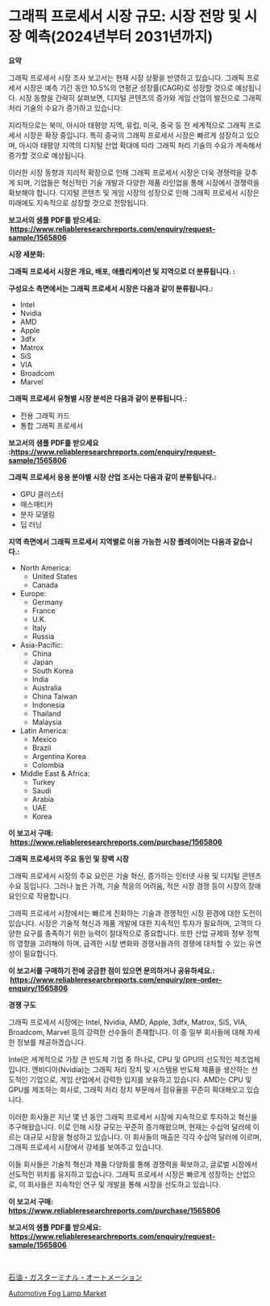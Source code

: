 <p><h1>그래픽 프로세서 시장 규모: 시장 전망 및 시장 예측(2024년부터 2031년까지)</h1></p><p><strong>요약</strong></p>
<p><p>그래픽 프로세서 시장 조사 보고서는 현재 시장 상황을 반영하고 있습니다. 그래픽 프로세서 시장은 예측 기간 동안 10.5%의 연평균 성장률(CAGR)로 성장할 것으로 예상됩니다. 시장 동향을 간략히 살펴보면, 디지털 콘텐츠의 증가와 게임 산업의 발전으로 그래픽 처리 기술의 수요가 증가하고 있습니다.</p><p>지리적으로는 북미, 아시아 태평양 지역, 유럽, 미국, 중국 등 전 세계적으로 그래픽 프로세서 시장은 확장 중입니다. 특히 중국의 그래픽 프로세서 시장은 빠르게 성장하고 있으며, 아시아 태평양 지역의 디지털 산업 확대에 따라 그래픽 처리 기술의 수요가 계속해서 증가할 것으로 예상됩니다.</p><p>이러한 시장 동향과 지리적 확장으로 인해 그래픽 프로세서 시장은 더욱 경쟁력을 갖추게 되며, 기업들은 혁신적인 기술 개발과 다양한 제품 라인업을 통해 시장에서 경쟁력을 확보해야 합니다. 디지털 콘텐츠 및 게임 시장의 성장으로 인해 그래픽 프로세서 시장은 미래에도 지속적으로 성장할 것으로 전망됩니다.</p></p>
<p><strong>보고서의 샘플 PDF를 받으세요: &nbsp;<a href="https://www.reliableresearchreports.com/enquiry/request-sample/1565806">https://www.reliableresearchreports.com/enquiry/request-sample/1565806</a></strong></p>
<p><strong>시장 세분화:</strong></p>
<p><strong> 그래픽 프로세서 시장은 개요, 배포, 애플리케이션 및 지역으로 더 분류됩니다. :</strong></p>
<p><strong>구성요소 측면에서는 그래픽 프로세서 시장은 다음과 같이 분류됩니다.:</strong></p>
<p><ul><li>Intel</li><li>Nvidia</li><li>AMD</li><li>Apple</li><li>3dfx</li><li>Matrox</li><li>SiS</li><li>VIA</li><li>Broadcom</li><li>Marvel</li></ul></p>
<p><strong> 그래픽 프로세서 유형별 시장 분석은 다음과 같이 분류됩니다.:</strong></p>
<p><ul><li>전용 그래픽 카드</li><li>통합 그래픽 프로세서</li></ul></p>
<p><strong>보고서의 샘플 PDF를 받으세요 :<a href="https://www.reliableresearchreports.com/enquiry/request-sample/1565806">https://www.reliableresearchreports.com/enquiry/request-sample/1565806</a></strong></p>
<p><strong> 그래픽 프로세서 응용 분야별 시장 산업 조사는 다음과 같이 분류됩니다.:</strong></p>
<p><ul><li>GPU 클러스터</li><li>매스매티카</li><li>분자 모델링</li><li>딥 러닝</li></ul></p>
<p><strong>지역 측면에서 그래픽 프로세서 지역별로 이용 가능한 시장 플레이어는 다음과 같습니다.:</strong></p>
<p><ul>
    <li>
        North America:
        <ul>
            <li>United States</li>
            <li>Canada</li>
        </ul>
    </li>
    <li>
        Europe:
        <ul>
            <li>Germany</li>
            <li>France</li>
            <li>U.K.</li>
            <li>Italy</li>
            <li>Russia</li>
        </ul>
    </li>
    <li>
        Asia-Pacific:
        <ul>
            <li>China</li>
            <li>Japan</li>
            <li>South Korea</li>
            <li>India</li>
            <li>Australia</li>
            <li>China Taiwan</li>
            <li>Indonesia</li>
            <li>Thailand</li>
            <li>Malaysia</li>
        </ul>
    </li>
    <li>
        Latin America:
        <ul>
            <li>Mexico</li>
            <li>Brazil</li>
            <li>Argentina Korea</li>
            <li>Colombia</li>
        </ul>
    </li>
    <li>
        Middle East & Africa:
        <ul>
            <li>Turkey</li>
            <li>Saudi</li>
            <li>Arabia</li>
            <li>UAE</li>
            <li>Korea</li>
        </ul>
    </li>
    </ul></p>
<p><strong>이 보고서 구매: &nbsp;<a href="https://www.reliableresearchreports.com/purchase/1565806">https://www.reliableresearchreports.com/purchase/1565806</a></strong></p>
<p><strong>그래픽 프로세서의 주요 동인 및 장벽 시장</strong></p>
<p><p>그래픽 프로세서 시장의 주요 요인은 기술 혁신, 증가하는 인터넷 사용 및 디지털 콘텐츠 수요 등입니다. 그러나 높은 가격, 기술 적응의 어려움, 적은 시장 경쟁 등이 시장의 장애요인으로 작용합니다.</p><p>그래픽 프로세서 시장에서는 빠르게 진화하는 기술과 경쟁적인 시장 환경에 대한 도전이 있습니다. 시장은 기술적 혁신과 제품 개발에 대한 지속적인 투자가 필요하며, 고객의 다양한 요구를 충족하기 위한 능력이 절대적으로 중요합니다. 또한 산업 규제와 정부 정책의 영향을 고려해야 하며, 급격한 시장 변화와 경쟁사들과의 경쟁에 대처할 수 있는 유연성이 필요합니다.</p></p>
<p><strong>이 보고서를 구매하기 전에 궁금한 점이 있으면 문의하거나 공유하세요.: &nbsp;<a href="https://www.reliableresearchreports.com/enquiry/pre-order-enquiry/1565806">https://www.reliableresearchreports.com/enquiry/pre-order-enquiry/1565806</a></strong></p>
<p><strong>경쟁 구도</strong></p>
<p><p>그래픽 프로세서 시장에는 Intel, Nvidia, AMD, Apple, 3dfx, Matrox, SiS, VIA, Broadcom, Marvel 등의 강력한 선수들이 존재합니다. 이 중 일부 회사들에 대해 자세한 정보를 제공하겠습니다.</p><p>Intel은 세계적으로 가장 큰 반도체 기업 중 하나로, CPU 및 GPU의 선도적인 제조업체입니다. 엔비디아(Nvidia)는 그래픽 처리 장치 및 시스템용 반도체 제품을 생산하는 선도적인 기업으로, 게임 산업에서 강력한 입지를 보유하고 있습니다. AMD는 CPU 및 GPU를 제조하는 회사로, 그래픽 처리 장치 부문에서 점유율을 꾸준히 확대해오고 있습니다.</p><p>이러한 회사들은 지난 몇 년 동안 그래픽 프로세서 시장에 지속적으로 투자하고 혁신을 추구해왔습니다. 이로 인해 시장 규모는 꾸준히 증가해왔으며, 현재는 수십억 달러에 이르는 대규모 시장을 형성하고 있습니다. 이 회사들의 매출은 각각 수십억 달러에 이르며, 그래픽 프로세서 시장에서 강세를 보여주고 있습니다.</p><p>이들 회사들은 기술적 혁신과 제품 다양화를 통해 경쟁력을 확보하고, 글로벌 시장에서 선도적인 위치를 유지하고 있습니다. 그래픽 프로세서 시장은 빠르게 성장하는 산업으로, 이 회사들은 지속적인 연구 및 개발을 통해 시장을 선도하고 있습니다.</p></p>
<p><strong>이 보고서 구매: &nbsp; <a href="https://www.reliableresearchreports.com/purchase/1565806">https://www.reliableresearchreports.com/purchase/1565806</a></strong></p>
<p><strong>보고서의 샘플 PDF를 받으세요: &nbsp;<a href="https://www.reliableresearchreports.com/enquiry/request-sample/1565806">https://www.reliableresearchreports.com/enquiry/request-sample/1565806</a></strong><strong></strong></p>
<p>&nbsp;</p>
<p><p><a href="https://github.com/SarahFahey88/Market-Research-Report-List-1/blob/main/52204436199.md">石油・ガスターミナル・オートメーション</a></p><p><a href="https://full-wildebeest-80b.notion.site/Automotive-Fog-Lamp-Market-Size-Market-Share-and-Global-Market-Analysis-Report-2024-2031-7a51de52c1184e39bc33eff4f121e4b1">Automotive Fog Lamp Market</a></p></p>